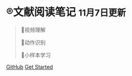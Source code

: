 <!-- _coverpage.md -->

# :registered:文献阅读笔记 <small>11月7日更新</small>

> :triangular_flag_on_post:视频理解
>
> :triangular_flag_on_post:动作识别
>
> :triangular_flag_on_post:小样本学习

[GitHub](https://github.com/yangkunl/docs)
[Get Started](#/md/all.md)